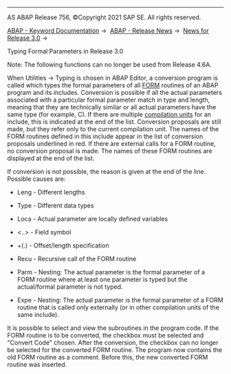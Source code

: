   

* * *

AS ABAP Release 756, ©Copyright 2021 SAP SE. All rights reserved.

[ABAP - Keyword Documentation](javascript:call_link\('abenabap.htm'\)) →  [ABAP - Release News](javascript:call_link\('abennews.htm'\)) →  [News for Release 3.0](javascript:call_link\('abennews-30.htm'\)) → 

Typing Formal Parameters in Release 3.0

Note: The following functions can no longer be used from Release 4.6A.

When Utilities → Typing is chosen in ABAP Editor, a conversion program is called which types the formal parameters of all [FORM](javascript:call_link\('abapform.htm'\)) routines of an ABAP program and its includes.
Conversion is possible if all the actual parameters associated with a particular formal parameter match in type and length, meaning that they are technically similar or all actual parameters have the same type (for example, C).
If there are multiple [compilation units](javascript:call_link\('abencompilation_unit_glosry.htm'\) "Glossary Entry") for an include, this is indicated at the end of the list. Conversion proposals are still made, but they refer only to the current compilation unit. The names of the FORM routines defined in this include appear in the list of conversion proposals underlined in red.
If there are external calls for a FORM routine, no conversion proposal is made. The names of these FORM routines are displayed at the end of the list.

If conversion is not possible, the reason is given at the end of the line. Possible causes are:

-   Leng - Different lengths

-   Type - Different data types

-   Loca - Actual parameter are locally defined variables

-   <..> - Field symbol

-   +(.) - Offset/length specification

-   Recu - Recursive call of the FORM routine

-   Parm - Nesting: The actual parameter is the formal parameter of a FORM routine where at least one parameter is typed but the actual/formal parameter is not typed.

-   Expe - Nesting: The actual parameter is the formal parameter of a FORM routine that is called only externally (or in other compilation units of the same include).

It is possible to select and view the subroutines in the program code. If the FORM routine is to be converted, the checkbox must be selected and "Convert Code" chosen. After the conversion, the checkbox can no longer be selected for the converted FORM routine. The program now contains the old FORM routine as a comment. Before this, the new converted FORM routine was inserted.